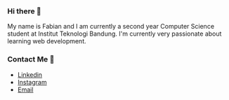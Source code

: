 ### Hi there 👋
My name is Fabian and I am currently a second year Computer Science student at Institut Teknologi Bandung. I'm currently very passionate about learning web development.


### Contact Me :calling:
- [Linkedin](https://www.linkedin.com/in/fabian-savero-diaz-pranoto-102a72192/)
- [Instagram](https://instagram.com/fab_sdp/)
- [Email](mailto:fabian.s.d.p@gmail.com)
<!--
**fabiansdp/fabiansdp** is a ✨ _special_ ✨ repository because its `README.md` (this file) appears on your GitHub profile.

Here are some ideas to get you started:

- 🔭 I’m currently working on ...
- 🌱 I’m currently learning ...
- 👯 I’m looking to collaborate on ...
- 🤔 I’m looking for help with ...
- 💬 Ask me about ...
- 📫 How to reach me: ...
- 😄 Pronouns: ...
- ⚡ Fun fact: ...
-->
